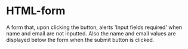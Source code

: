 # HTML-form
A form that, upon clicking the button, alerts 'Input fields required' when name and email are not inputted.
Also the name and email values are displayed below the form when the submit button is clicked.
